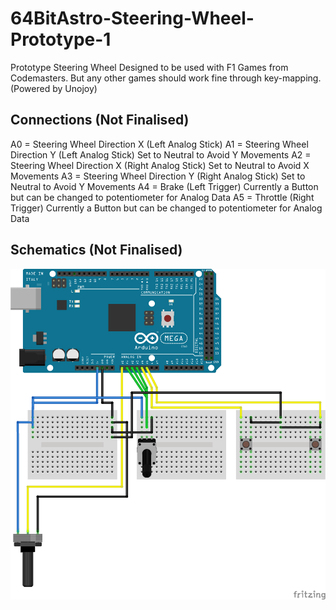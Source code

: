 # 64BitAstro-Steering-Wheel-Prototype-1
Prototype Steering Wheel Designed to be used with F1 Games from Codemasters. But any other games should work fine through key-mapping. (Powered by Unojoy)

## Connections (Not Finalised)
A0 = Steering Wheel Direction X (Left Analog Stick)
A1 = Steering Wheel Direction Y (Left Analog Stick) Set to Neutral to Avoid Y Movements
A2 = Steering Wheel Direction X (Right Analog Stick) Set to Neutral to Avoid X Movements
A3 = Steering Wheel Direction Y (Right Analog Stick) Set to Neutral to Avoid Y Movements
A4 = Brake (Left Trigger) Currently a Button but can be changed to potentiometer for Analog Data
A5 = Throttle (Right Trigger) Currently a Button but can be changed to potentiometer for Analog Data

## Schematics (Not Finalised)
![Schematics](Schematic.png "Schematics")
